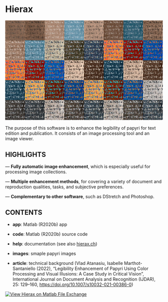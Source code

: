 # Hierax

![Different papyri image enhancement made with the Hierax software](HieraxPrimaryScreenShot-1024px.jpg)

The purpose of this software is to enhance the legibility of papyri for text edition and publication. It consists of an image processing tool and an image viewer.

## HIGHLIGHTS

— **Fully automatic image enhancement**, which is especially useful for processing image collections.

— **Multiple enhancement methods**, for covering a variety of document and reproduction qualities, tasks, and subjective preferences.

— **Complementary to other software**, such as DStretch and Photoshop.

## CONTENTS

* **app**: Matlab (R2020b) app
* **code**: Matlab (R2020b) source code
* **help**: documentation (see also [hierax.ch](https://hierax.ch))
* **images**: smaple papyri images

* **article**: technical background (Vlad Atanasiu, Isabelle Marthot-Santaniello (2022), “Legibility Enhancement of Papyri Using Color Processing and Visual Illusions: A Case Study in Critical Vision”, International Journal on Document Analysis and Recognition (IJDAR), 25: 129–160, https://doi.org/10.1007/s10032-021-00386-0)

[![View Hierax on Matlab File Exchange](https://www.mathworks.com/matlabcentral/images/matlab-file-exchange.svg)](https://ch.mathworks.com/matlabcentral/fileexchange/81868-hierax)
